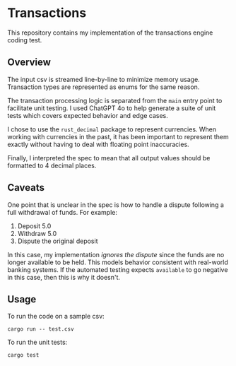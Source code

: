 # Transactions

This repository contains my implementation of the transactions engine coding test.

## Overview

The input csv is streamed line-by-line to minimize memory usage. Transaction types are represented as enums for the same reason.

The transaction processing logic is separated from the `main` entry point to facilitate unit testing. I used ChatGPT 4o to help generate a suite of unit tests which covers expected behavior and edge cases.

I chose to use the `rust_decimal` package to represent currencies. When working with currencies in the past, it has been important to represent them exactly without having to deal with floating point inaccuracies.

Finally, I interpreted the spec to mean that all output values should be formatted to 4 decimal places.

## Caveats

One point that is unclear in the spec is how to handle a dispute following a full withdrawal of funds. For example:

1. Deposit 5.0
2. Withdraw 5.0
3. Dispute the original deposit

In this case, my implementation _ignores the dispute_ since the funds are no longer available to be held. This models behavior consistent with real-world banking systems. If the automated testing expects `available` to go negative in this case, then this is why it doesn't.

## Usage

To run the code on a sample csv:

```
cargo run -- test.csv
```

To run the unit tests:

```
cargo test
```
